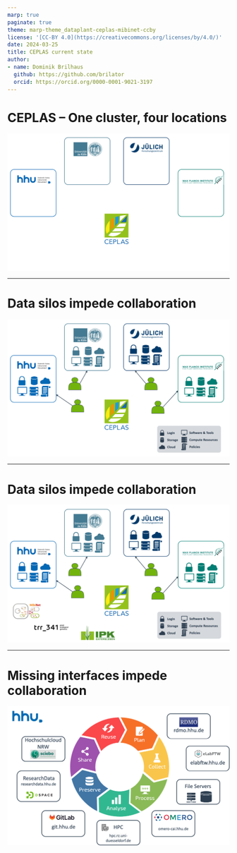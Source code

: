 ```yaml
---
marp: true
paginate: true
theme: marp-theme_dataplant-ceplas-mibinet-ccby
license: '[CC-BY 4.0](https://creativecommons.org/licenses/by/4.0/)'
date: 2024-03-25
title: CEPLAS current state
author:
- name: Dominik Brilhaus
  github: https://github.com/brilator
  orcid: https://orcid.org/0000-0001-9021-3197
---
```


# CEPLAS &ndash; One cluster, four locations

![w:800](./../../../img/data-fragmentation-ceplas00.drawio.png)

---

# Data silos impede collaboration

![w:800](./../../../img/data-fragmentation-ceplas01.drawio.png)

---

# Data silos impede collaboration

![w:800](./../../../img/data-fragmentation-ceplas02.drawio.png)

---

# Missing interfaces impede collaboration

![w:800](./../../../img/HHU-services-withoutDataHUB.drawio.png)
